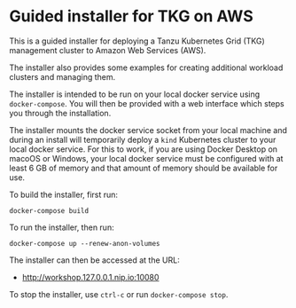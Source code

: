 Guided installer for TKG on AWS
===============================

This is a guided installer for deploying a Tanzu Kubernetes Grid (TKG)
management cluster to Amazon Web Services (AWS).

The installer also provides some examples for creating additional workload
clusters and managing them.

The installer is intended to be run on your local docker service using
``docker-compose``. You will then be provided with a web interface which
steps you through the installation.

The installer mounts the docker service socket from your local machine and
during an install will temporarily deploy a ``kind`` Kubernetes cluster to
your local docker service. For this to work, if you are using Docker Desktop
on macoOS or Windows, your local docker service must be configured with at
least 6 GB of memory and that amount of memory should be available for use.

To build the installer, first run:

```
docker-compose build
```

To run the installer, then run:

```
docker-compose up --renew-anon-volumes
```

The installer can then be accessed at the URL:

* http://workshop.127.0.0.1.nip.io:10080

To stop the installer, use ``ctrl-c`` or run ``docker-compose stop``.
